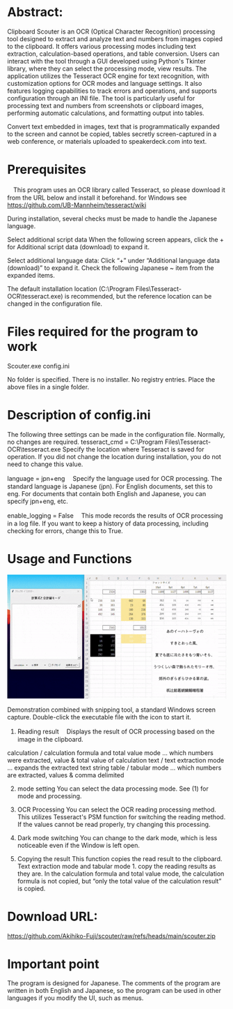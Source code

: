 # Abstract:

Clipboard Scouter is an OCR (Optical Character Recognition) processing tool designed to extract and analyze text and numbers from images copied to the clipboard.
It offers various processing modes including text extraction, calculation-based operations, and table conversion.
Users can interact with the tool through a GUI developed using Python's Tkinter library, where they can select the processing mode, view results.
The application utilizes the Tesseract OCR engine for text recognition, with customization options for OCR modes and language settings.
It also features logging capabilities to track errors and operations, and supports configuration through an INI file.
The tool is particularly useful for processing text and numbers from screenshots or clipboard images, performing automatic calculations, and formatting output into tables.

Convert text embedded in images, text that is programmatically expanded to the screen and cannot be copied, tables secretly screen-captured in a web conference, or materials uploaded to speakerdeck.com into text.

# Prerequisites
　This program uses an OCR library called Tesseract, so please download it from the URL below and install it beforehand.
for Windows see https://github.com/UB-Mannheim/tesseract/wiki

During installation, several checks must be made to handle the Japanese language.

Select additional script data
 When the following screen appears, click the + for Additional script data (download) to expand it.
  
Select additional language data:
 Click “+” under “Additional language data (download)” to expand it.
 Check the following Japanese ~ item from the expanded items.

 The default installation location (C:\Program Files\Tesseract-OCR\tesseract.exe) is recommended, but the reference location can be changed in the configuration file.

# Files required for the program to work
Scouter.exe 
config.ini

No folder is specified. There is no installer. No registry entries. Place the above files in a single folder.

# Description of config.ini
The following three settings can be made in the configuration file. Normally, no changes are required.
tesseract_cmd = C:\Program Files\Tesseract-OCR\tesseract.exe
Specify the location where Tesseract is saved for operation. If you did not change the location during installation, you do not need to change this value.

language = jpn+eng
　Specify the language used for OCR processing. The standard language is Japanese (jpn).
For English documents, set this to eng. For documents that contain both English and Japanese, you can specify jpn+eng, etc.

enable_logging = False
　This mode records the results of OCR processing in a log file. If you want to keep a history of data processing, including checking for errors, change this to True.

# Usage and Functions
![demo](https://github.com/Akihiko-Fuji/scouter/blob/main/demo.gif?raw=true)

Demonstration combined with snipping tool, a standard Windows screen capture.
 Double-click the executable file with the icon to start it.
 
1. Reading result
　Displays the result of OCR processing based on the image in the clipboard.

calculation / calculation formula and total value mode ... which numbers were extracted, value & total value of calculation
text / text extraction mode ... expands the extracted text string
table / tabular mode ... which numbers are extracted, values & comma delimited

2. mode setting
You can select the data processing mode. See (1) for mode and processing.

3. OCR Processing
You can select the OCR reading processing method. This utilizes Tesseract's PSM function for switching the reading method. If the values cannot be read properly, try changing this processing.

4. Dark mode switching
You can change to the dark mode, which is less noticeable even if the Window is left open.

5. Copying the result
This function copies the read result to the clipboard. Text extraction mode and tabular mode 1. copy the reading results as they are.
In the calculation formula and total value mode, the calculation formula is not copied, but “only the total value of the calculation result” is copied.

# Download URL:
https://github.com/Akihiko-Fuji/scouter/raw/refs/heads/main/scouter.zip

# Important point
The program is designed for Japanese. The comments of the program are written in both English and Japanese, so the program can be used in other languages if you modify the UI, such as menus.

